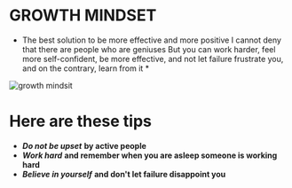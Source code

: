 
# GROWTH MINDSET

* The best solution to be more effective and more positive
I cannot deny that there are people who are geniuses
But you can work harder, feel more self-confident, be more effective, and not let failure frustrate you, and on the contrary, learn from it *


![growth mindsit](https://encrypted-tbn0.gstatic.com/images?q=tbn:ANd9GcRJtR7CBYM_ZmgFlugEpLYNrs3_Kwsx7DcuVw&usqp=CAU)



# Here are these tips #
- ***Do not be upset*** **by active people**
- ***Work hard*** **and remember when you are asleep someone is working hard**
- ***Believe in yourself*** **and don't let failure disappoint you**
